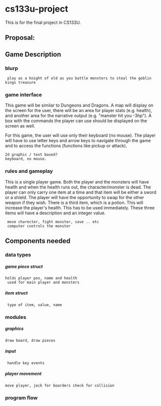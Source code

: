 # cs133u-project
This is for the final project in CS133U.


## Proposal:

## Game Description

### blurp
     play as a knight of old as you battle monsters to steal the goblin kings treasure

### game interface

This game will be similar to Dungeons and Dragons. A map will display on the screen for the user, there will be an area for player stats (e.g. health), and another area for the narrative output (e.g. "manster hit you -3hp"). A box with the commands the player can use should be displayed on the screen as well.

For this game, the user will use only their keyboard (no mouse). The player will have to use letter keys and arrow keys to navigate through the game and to access the functions (functions like pickup or attack).

    2d graphic / text based?
    keyboard, no mouse.

### rules and gameplay

This is a single player game. Both the player and the monsters will have health and when the health runs out, the character/monster is dead. The player can only carry one item at a time and that item will be either a sword or a shield. The player will have the opportunity to swap for the other weapon if they wish. There is a third item, which is a potion. This will increase the player's health. This has to be used immediately. These three items will have a description and an integer value. 

     move charecter, fight monster, save .. etc
     computer controls the monster

## Components needed

### data types

##### game piece struct
 
    holds player pos, name and health
     used for main player and monsters

##### item struct

     type of item, value, name

### modules

##### graphics
 
    draw board, draw pieces
  
##### input

     handle key events


##### player movement 
    move player, jeck for boarders check for collision


### program flow


